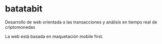 # batatabit
Desarrollo de web orientada a las transacciones y análisis en tiempo real de criptomonedas

La web está basada en maquetación mobile first. 
